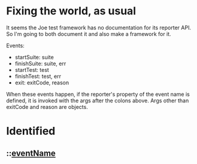 # Fixing the world, as usual

It seems the Joe test framework has no documentation for its reporter API. So
I'm going to both document it and also make a framework for it.

Events:

- startSuite:  suite
- finishSuite: suite, err
- startTest:   test
- finishTest:  test, err
- exit:        exitCode, reason

When these events happen, if the reporter's property of the event name is
defined, it is invoked with the args after the colons above. Args other than
exitCode and reason are objects.

# Identified

## ::[eventName](args..)

